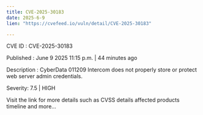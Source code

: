 ```yaml
---
title: CVE-2025-30183
date: 2025-6-9
lien: "https://cvefeed.io/vuln/detail/CVE-2025-30183"

---
```


CVE ID : CVE-2025-30183

Published :  June 9
2025
11:15 p.m. | 44 minutes ago

Description : CyberData 011209 Intercom
 does not properly store or protect web server admin credentials.

Severity: 7.5 | HIGH

Visit the link for more details
such as CVSS details
affected products
timeline
and more...
